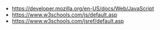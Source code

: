 - https://developer.mozilla.org/en-US/docs/Web/JavaScript
- https://www.w3schools.com/js/default.asp
- https://www.w3schools.com/jsref/default.asp
